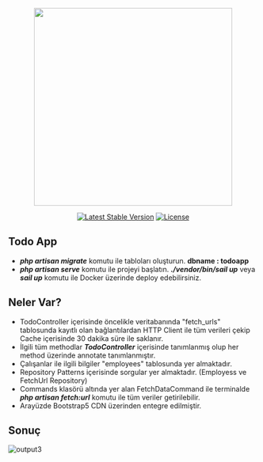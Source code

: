 <p align="center"><a href="https://laravel.com" target="_blank">
<img src="https://raw.githubusercontent.com/laravel/art/master/logo-lockup/5%20SVG/2%20CMYK/1%20Full%20Color/laravel-logolockup-cmyk-red.svg" width="400"></a></p>

<p align="center">
    <a href="https://packagist.org/packages/laravel/framework"><img src="https://img.shields.io/packagist/v/laravel/framework" alt="Latest Stable Version"></a>
    <a href="https://packagist.org/packages/laravel/framework"><img src="https://img.shields.io/packagist/l/laravel/framework" alt="License"></a>
</p>

## Todo App
- <b><i>php artisan migrate</i></b> komutu ile tabloları oluşturun. <b>dbname : todoapp</b>
- <b><i>php artisan serve</i></b> komutu ile projeyi başlatın. <b><i>./vendor/bin/sail up</i></b> veya <b><i>sail up</i></b> komutu ile Docker üzerinde deploy edebilirsiniz.

## Neler Var?

- TodoController içerisinde öncelikle veritabanında "fetch_urls" tablosunda kayıtlı olan bağlantılardan HTTP Client ile tüm verileri çekip Cache içerisinde 30 dakika süre ile saklanır. 
- İlgili tüm methodlar <b><i>TodoController</i></b> içerisinde tanımlanmış olup her method üzerinde annotate tanımlanmıştır.
- Çalışanlar ile ilgili bilgiler "employees" tablosunda yer almaktadır.
- Repository Patterns içerisinde sorgular yer almaktadır. (Employess ve FetchUrl Repository)
- Commands klasörü altında yer alan FetchDataCommand ile terminalde <b><i>php artisan fetch:url</i></b> komutu ile tüm veriler getirilebilir.
- Arayüzde Bootstrap5 CDN üzerinden entegre edilmiştir.

## Sonuç

<img src="https://i.ibb.co/72z7M8D/output3.png" alt="output3">
